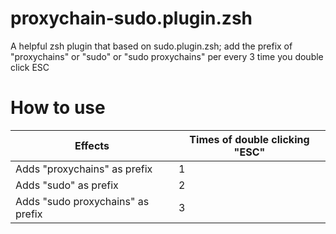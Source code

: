 # proxychain-sudo.plugin.zsh
A helpful zsh plugin that based on sudo.plugin.zsh; add the prefix of "proxychains" or "sudo" or "sudo proxychains" per every 3 time you double click ESC
# How to use
|Effects|Times of double clicking "ESC"|
|-----|-----|
|Adds "proxychains" as prefix | 1 |
|Adds "sudo" as prefix | 2 |
|Adds "sudo proxychains" as prefix | 3 |
